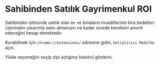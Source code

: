 # Sahibinden Satılık Gayrimenkul ROI

Sahibinden sitesinde satılık olan ev ve binaların muadillerinin kira bedelleri üzerinden çıkarımla satın almanızın ne kadar sürede kendisini amorti edeceğini hesap etmektedir.

Kurabilmek için `chrome://extensions/` adresine gidin, `Geliştirici Modu`'nu açın.

Yükle seçeneğini seçip zipi açtığınız klasörü gösterin.